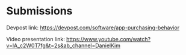 # Submissions

Devpost link: https://devpost.com/software/app-purchasing-behavior

Video presentation link: https://www.youtube.com/watch?v=lA_c2W0T7fg&t=2s&ab_channel=DanielKim


